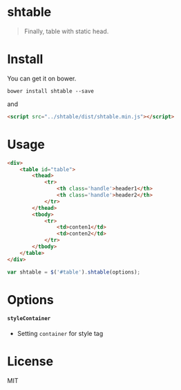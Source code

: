 # shtable

> Finally, table with static head.

# Install
You can get it on bower.

```shell
bower install shtable --save
```
and
```html
<script src="../shtable/dist/shtable.min.js"></script>
```

# Usage

```html
<div>
    <table id="table">
        <thead>
            <tr>
                <th class='handle'>header1</th>
                <th class='handle'>header2</th>
            </tr>
        </thead>
        <tbody>
            <tr>
                <td>conten1</td>
                <td>conten2</td>
            </tr>
        </tbody>
    </table>
</div>
```

```js
var shtable = $('#table').shtable(options);
```

# Options

#### `styleContainer`
- Setting `container` for style tag

# License
MIT